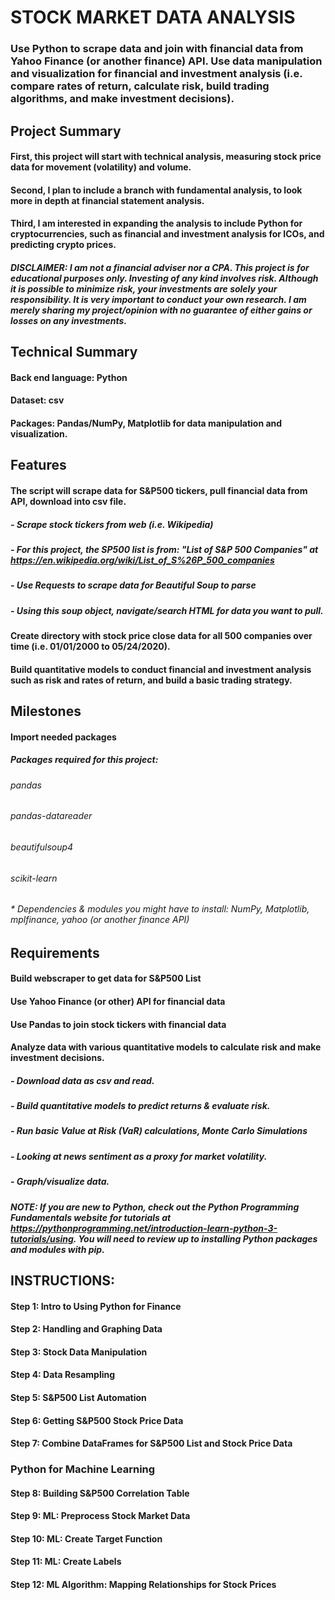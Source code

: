 # STOCK MARKET DATA ANALYSIS
### Use Python to scrape data and join with financial data from Yahoo Finance (or another finance) API. Use data manipulation and visualization for financial and investment analysis (i.e. compare rates of return, calculate risk, build trading algorithms, and make investment decisions).  

## Project Summary 
#### First, this project will start with technical analysis, measuring stock price data for movement (volatility) and volume.
#### Second, I plan to include a branch with fundamental analysis, to look more in depth at financial statement analysis.
#### Third, I am interested in expanding the analysis to include Python for cryptocurrencies, such as financial and investment analysis for ICOs, and predicting crypto prices. 
##### <b>DISCLAIMER:</b> I am not a financial adviser nor a CPA. This project is for educational purposes only. Investing of any kind involves risk. Although it is possible to minimize risk, your investments are solely your responsibility. It is very important to conduct your own research. I am merely sharing my project/opinion with no guarantee of either gains or losses on any investments.

## Technical Summary
#### Back end language: Python
#### Dataset: csv
#### Packages: Pandas/NumPy, Matplotlib for data manipulation and visualization.

## Features
#### The script will scrape data for S&P500 tickers, pull financial data from API, download into csv file. 
##### - Scrape stock tickers from web (i.e. Wikipedia) 
##### - For this project, the SP500 list is from: "List of S&P 500 Companies" at https://en.wikipedia.org/wiki/List_of_S%26P_500_companies
##### - Use Requests to scrape data for Beautiful Soup to parse
##### - Using this soup object, navigate/search HTML for data you want to pull. 
#### Create directory with stock price close data for all 500 companies over time (i.e. 01/01/2000 to 05/24/2020). 
#### Build quantitative models to conduct financial and investment analysis such as risk and rates of return, and build a basic trading strategy. 

## Milestones
#### Import needed packages
##### <b>Packages required for this project:</b>
###### pandas
###### pandas-datareader
###### beautifulsoup4
###### scikit-learn
###### * Dependencies & modules you might have to install: NumPy, Matplotlib, mplfinance, yahoo (or another finance API) 

## Requirements
#### Build webscraper to get data for S&P500 List</b>
#### Use Yahoo Finance (or other) API for financial data
#### Use Pandas to join stock tickers with financial data
#### Analyze data with various quantitative models to calculate risk and make investment decisions.
#####   - Download data as csv and read. 
#####   - Build quantitative models to predict returns & evaluate risk. 
#####   - Run basic Value at Risk (VaR) calculations, Monte Carlo Simulations
#####   - Looking at news sentiment as a proxy for market volatility.
#####   - Graph/visualize data.

##### <b> NOTE:</b> If you are new to Python, check out the Python Programming Fundamentals website for tutorials at https://pythonprogramming.net/introduction-learn-python-3-tutorials/using. You will need to review up to installing Python packages and modules with pip. 

## <b>INSTRUCTIONS:</b>
#### <b>Step 1:</b> Intro to Using Python for Finance
#### <b>Step 2:</b> Handling and Graphing Data
#### <b>Step 3:</b> Stock Data Manipulation
#### <b>Step 4:</b> Data Resampling
#### <b>Step 5:</b> S&P500 List Automation
#### <b>Step 6:</b> Getting S&P500 Stock Price Data
#### <b>Step 7:</b> Combine DataFrames for S&P500 List and Stock Price Data
### Python for Machine Learning
#### <b>Step 8:</b> Building S&P500 Correlation Table
#### <b>Step 9:</b> ML: Preprocess Stock Market Data
#### <b>Step 10:</b> ML: Create Target Function 
#### <b>Step 11:</b> ML: Create Labels
#### <b>Step 12:</b> ML Algorithm: Mapping Relationships for Stock Prices
